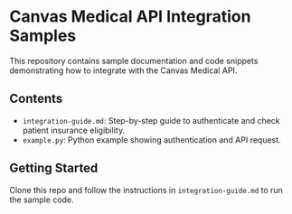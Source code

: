 # Canvas Medical API Integration Samples

This repository contains sample documentation and code snippets demonstrating how to integrate with the Canvas Medical API.

## Contents

- `integration-guide.md`: Step-by-step guide to authenticate and check patient insurance eligibility.
- `example.py`: Python example showing authentication and API request.

## Getting Started

Clone this repo and follow the instructions in `integration-guide.md` to run the sample code.
